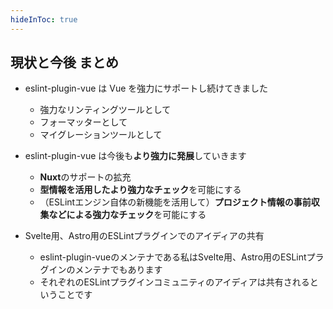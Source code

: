 ```yaml
---
hideInToc: true
---
```


## 現状と今後 まとめ

<v-clicks>

- eslint-plugin-vue は Vue を強力にサポートし続けてきました

  - 強力なリンティングツールとして
  - フォーマッターとして
  - マイグレーションツールとして

- eslint-plugin-vue は今後も**より強力に発展**していきます

  - **Nuxt**のサポートの拡充
  - **型情報を活用したより強力なチェック**を可能にする
  - （ESLintエンジン自体の新機能を活用して）**プロジェクト情報の事前収集などによる強力なチェック**を可能にする

- Svelte用、Astro用のESLintプラグインでのアイディアの共有

  - eslint-plugin-vueのメンテナである私はSvelte用、Astro用のESLintプラグインのメンテナでもあります
  - それぞれのESLintプラグインコミュニティのアイディアは共有されるということです

</v-clicks>
